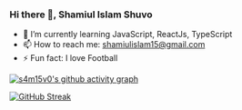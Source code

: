 ### Hi there 👋, Shamiul Islam Shuvo 



- 🌱 I’m currently learning JavaScript, ReactJs, TypeScript
- 📫 How to reach me: shamiulislam15@gmail.com 
- ⚡ Fun fact: I love Football 





[![s4m15v0's github activity graph](https://activity-graph.herokuapp.com/graph?username=s4m15v0&theme=react-dark)](https://github.com/s4m15v0/github-readme-activity-graph)

[![GitHub Streak](https://github-readme-streak-stats.herokuapp.com/?user=s4m15v0)](https://git.io/streak-stats)








